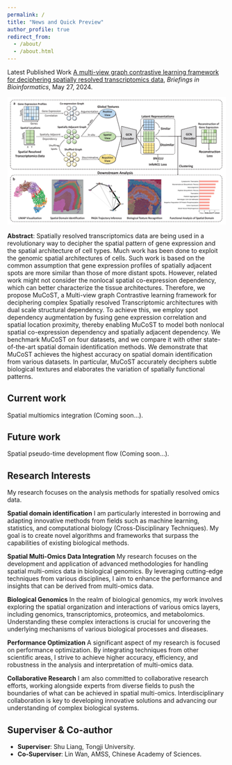 ```yaml
---
permalink: /
title: "News and Quick Preview"
author_profile: true
redirect_from: 
  - /about/
  - /about.html
---
```


Latest Published Work [A multi-view graph contrastive learning framework for deciphering spatially resolved transcriptomics data](https://tju-zl.github.io/publication/2024-05-27-MuCoST), *Briefings in Bioinformatics*, May 27, 2024.

![Overview of MuCoST](/images/mucost_framework.png)

**Abstract**: Spatially resolved transcriptomics data are being used in a revolutionary way to decipher the spatial pattern of gene expression and the spatial architecture of cell types. Much work has been done to exploit the genomic spatial architectures of cells. Such work is based on the common assumption that gene expression profiles of spatially adjacent spots are more similar than those of more distant spots. However, related work might not consider the nonlocal spatial co-expression dependency, which can better characterize the tissue architectures. Therefore, we propose MuCoST, a Multi-view graph Contrastive learning framework for deciphering complex Spatially resolved Transcriptomic architectures with dual scale structural dependency. To achieve this, we employ spot dependency augmentation by fusing gene expression correlation and spatial location proximity, thereby enabling MuCoST to model both nonlocal spatial co-expression dependency and spatially adjacent dependency. We benchmark MuCoST on four datasets, and we compare it with other state-of-the-art spatial domain identification methods. We demonstrate that MuCoST achieves the highest accuracy on spatial domain identification from various datasets. In particular, MuCoST accurately deciphers subtle biological textures and elaborates the variation of spatially functional patterns.

Current work
---
Spatial multiomics integration (Coming soon...).

Future work
---
Spatial pseudo-time development flow (Coming soon...).

Research Interests
---
My research focuses on the analysis methods for spatially resolved omics data.

**Spatial domain identification**
I am particularly interested in borrowing and adapting innovative methods from fields such as machine learning, statistics, and computational biology (Cross-Disciplinary Techniques). My goal is to create novel algorithms and frameworks that surpass the capabilities of existing biological methods.

**Spatial Multi-Omics Data Integration**
My research focuses on the development and application of advanced methodologies for handling spatial multi-omics data in biological genomics. By leveraging cutting-edge techniques from various disciplines, I aim to enhance the performance and insights that can be derived from multi-omics data.

**Biological Genomics**
In the realm of biological genomics, my work involves exploring the spatial organization and interactions of various omics layers, including genomics, transcriptomics, proteomics, and metabolomics. Understanding these complex interactions is crucial for uncovering the underlying mechanisms of various biological processes and diseases.

**Performance Optimization**
A significant aspect of my research is focused on performance optimization. By integrating techniques from other scientific areas, I strive to achieve higher accuracy, efficiency, and robustness in the analysis and interpretation of multi-omics data.

**Collaborative Research**
I am also committed to collaborative research efforts, working alongside experts from diverse fields to push the boundaries of what can be achieved in spatial multi-omics. Interdisciplinary collaboration is key to developing innovative solutions and advancing our understanding of complex biological systems.

Superviser & Co-author
---
- **Superviser**: Shu Liang, Tongji University.
- **Co-Superviser**: Lin Wan, AMSS, Chinese Academy of Sciences.
